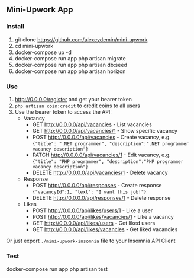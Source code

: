 ## Mini-Upwork App

### Install
1. git clone https://github.com/alexeydemin/mini-upwork
2. cd mini-upwork
3. docker-compose up -d
4. docker-compose run app php artisan migrate
5. docker-compose run app php artisan db:seed
5. docker-compose run app php artisan horizon

### Use
1. http://0.0.0.0/register and get your bearer token
2. `php artisan coin:credit` to credit coins to all users 
3. Use the bearer token to access the API:
   - Vacancy
     - GET http://0.0.0.0/api/vacancies - List vacancies
     - GET http://0.0.0.0/api/vacancies/1 - Show specific vacancy 
     - POST http://0.0.0.0/api/vacancies - Create vacancy, e.g. `{"title": ".NET programmer", "description":".NET programmer vacancy description"}`
     - PATCH http://0.0.0.0/api/vacancies/1 - Edit vacancy, e.g. `{"title": "PHP programmer", "description":"PHP programmer vacancy description"}`
     - DELETE http://0.0.0.0/api/vacancies/1 - Delete vacancy
   - Response
     - POST http://0.0.0.0/api/responses - Create response `{"vacancyId":1, "text": "I want this job!"}`
     - DELETE http://0.0.0.0/api/responses/1 - Delete response 
   - Likes
     - POST http://0.0.0.0/api/likes/users/1 - Like a user
     - POST http://0.0.0.0/api/likes/vacancies/1 - Like a vacancy
     - GET http://0.0.0.0/api/likes/users - Get liked users
     - GET http://0.0.0.0/api/likes/vacancies - Get liked vacancies
 

Or just export `./mini-upwork-insomnia` file to your Insomnia API Client

### Test
docker-compose run app php artisan test
